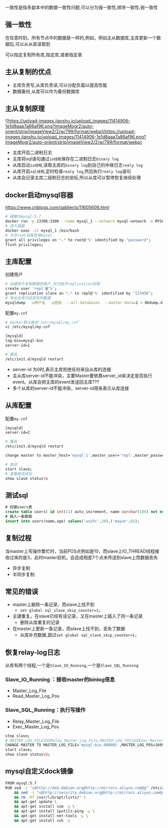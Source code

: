 一致性是指多副本中的数据一致性问题,可以分为强一致性,顺序一致性,弱一致性
## 强一致性
在任意时刻，所有节点中的数据是一样的,例如，例如主从数据库,主库更新一个数据后,可以从从库读取到

可以指定复制所有库,指定库,或者指定表
## 主从复制的优点
- 主库负责写,从库负责读,可以分配负载以提高性能
- 数据备份,从库可以作为备份数据库



## 主从复制原理
![https://upload-images.jianshu.io/upload_images/11414906-1e1d8aaa7a86af96.png?imageMogr2/auto-orient/strip|imageView2/2/w/799/format/webp](https://upload-images.jianshu.io/upload_images/11414906-1e1d8aaa7a86af96.png?imageMogr2/auto-orient/strip|imageView2/2/w/799/format/webp)
- 主库开启二进制日志
- 主库将sql语句通过`io线程`保存在二进制日志`binary log`
- 从库启动`io线程`,读取主库的`binary log`到自己的中继日志`realy log`
- 从库开启`sql线程`,定时检查`realy log`,然后执行`realy log`语句
- 从库会记录主库二级制日志的坐标,所以从库可以暂停恢复继续处理

## docker启动mysql容器
https://www.cnblogs.com/sablier/p/11605606.html
```bash
# 镜像为mysql:5.7
docker run -p 13306:3306 --name mysql_1 --network mysql-network -e MYSQL_ROOT_PASSWORD=123456 -d mysql:v57
# 进入容器 
docker exec -it mysql_1 /bin/bash
# 允许root远程登录mysql
grant all privileges on *.* to root@'%' identified by "password";
flush privileges;
```

## 主库配置
创建用户 
```bash
# 创建用于复制数据的用户,并只赋予replication权限
create user 'repl'@'%';
grant replication slave on *.* to repl@'%' identified by "123456";
# 导出主库已经存在的数据
mysqldump  -u用户名  -p密码  --all-databases  --master-data=1 > dbdump.db
```
配置`my.cnf`
```bash
# docker默认路径`/etc/mysql/my.cnf`
vi /etc/mysql/my.cnf

[mysqld]
log-bin=mysql-bin
server-id=1

# 重启
/etc/init.d/mysqld restart
```
- server-id 为0时,表示主库拒绝任何来自从库的连接
- 主从库server-id不能冲突，主要Master要依靠server_id来决定是否执行event。从库会把主库的event发送回主库???
-  多个从库的server-id不能冲突，server-id用来表示从库连接

## 从库配置
配置`my.cnf`
```bash
[mysqld]
server-id=2

# 重启
/etc/init.d/mysqld restart

change master to master_host='mysql_1',master_user='repl',master_password='123456';

# 启动
start slave;
# 查看是否成功
show slave status\G
```

## 测试sql
```sql
# 创建users表
create table users( id int(11) auto_increment, name varchar(100) not null, age int(1) default 0, primary key(id) )engine=InnoDB default charset=utf8;
# 插入一条数据
insert into users(name,age) values('wuzhc',20),('mayun',65);
```

## 复制过程
当master上写操作繁忙时，当前POS点例如是10，而slave上IO_THREAD线程接收过来的是3，此时master宕机，会造成相差7个点未传送到slave上而数据丢失
- 异步复制
- 半同步复制


## 常见的错误
- master上删除一条记录，而slave上找不到 
	- `set global sql_slave_skip_counter=1;`
- 主键重复。在slave已经有该记录，又在master上插入了同一条记录
	- 删除从库重复的记录
-  在master上更新一条记录，而slave上找不到，丢失了数据
	- 从库补充数据,跳过`set global sql_slave_skip_counter=1;`

## 恢复relay-log日志
从库有两个线程,一个是`Slave_IO_Running`,一个是`Slave_SQL_Running`
### Slave_IO_Running ：接收master的binlog信息
- Master_Log_File
- Read_Master_Log_Pos
### Slave_SQL_Running：执行写操作
- Relay_Master_Log_File
- Exec_Master_Log_Pos
```bash
stop slave;
# MASTER_LOG_FILE对应Relay_Master_Log_File,MASTER_LOG_POS对应Exec_Master_Log_Pos
CHANGE MASTER TO MASTER_LOG_FILE='mysql-bin.000001',MASTER_LOG_POS=1609;
start slave;
show slave status\G;
```

## mysql自定义dock镜像
```bash
FROM mysql:5.7
RUN sed -i "s@http://deb.debian.org@http://mirrors.aliyun.com@g" /etc/apt/sources.list \
	&& sed -i "s@http://security.debian.org@http://mirrors.aliyun.com@g" /etc/apt/sources.list \
	&& rm -Rf /var/lib/apt/lists/* \
	&& apt-get update \
	&& apt-get install vim -y \
	&& apt-get install iputils-ping -y \
	&& apt-get install net-tools -y \
	&& apt-get install ssh -y 
```








